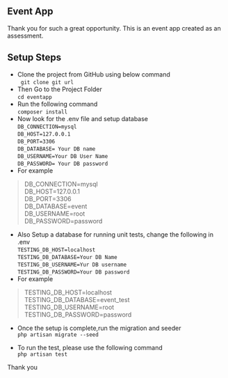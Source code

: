 
## Event App
Thank you for such a great opportunity. This is an event app created as an assessment.
## Setup Steps
- Clone the project from GitHub using below command <br/>
` git clone git url`
- Then Go to the Project Folder<br/>
`cd eventapp`
- Run the following command<br/>
`composer install`
- Now look for the .env file and setup database<br/>
`DB_CONNECTION=mysql`<br/>
  `DB_HOST=127.0.0.1`<br/>
  `DB_PORT=3306`<br/>
  `DB_DATABASE= Your DB name`<br/>
  `DB_USERNAME=Your DB User Name`<br/>
  `DB_PASSWORD= Your DB password`<br/>
- For example </br>
>DB_CONNECTION=mysql<br/>
DB_HOST=127.0.0.1<br/>
DB_PORT=3306<br/>
DB_DATABASE=event<br/>
DB_USERNAME=root<br/>
DB_PASSWORD=password<br/>
- Also Setup a database for running unit tests, change the following in .env <br/>
`TESTING_DB_HOST=localhost`<br/>
`TESTING_DB_DATABASE=Your DB Name`<br/>
`TESTING_DB_USERNAME=Yur DB username`<br/>
`TESTING_DB_PASSWORD=Your DB password`<br/>
- For example </br>
>TESTING_DB_HOST=localhost<br/>
TESTING_DB_DATABASE=event_test<br/>
TESTING_DB_USERNAME=root<br/>
TESTING_DB_PASSWORD=password<br/>

- Once the setup is complete,run the migration and seeder<br/>
`php artisan migrate --seed`

- To run the test, please use the following command <br/>
`php artisan test` <br/>


Thank you
